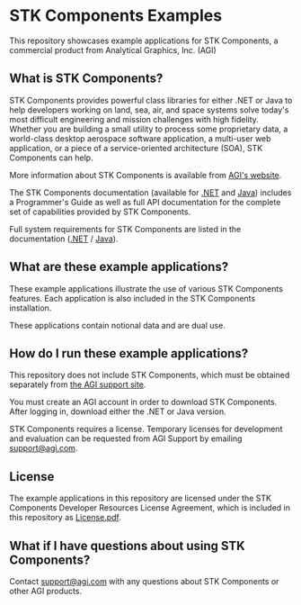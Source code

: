 # STK Components Examples

This repository showcases example applications for STK Components, a commercial product from Analytical Graphics, Inc. (AGI)

## What is STK Components?

STK Components provides powerful class libraries for either .NET or Java to help developers working on land, sea, air, and space systems solve today's most difficult engineering and mission challenges with high fidelity. Whether you are building a small utility to process some proprietary data, a world-class desktop aerospace software application, a multi-user web application, or a piece of a service-oriented architecture (SOA), STK Components can help.

More information about STK Components is available from [AGI's website](https://www.agi.com).

The STK Components documentation (available for [.NET](http://help.agi.com/AGIComponents/html/Welcome.htm) and [Java](http://help.agi.com/AGIComponentsJava/html/Welcome.htm)) includes a Programmer's Guide as well as full API documentation for the complete set of capabilities provided by STK Components.

Full system requirements for STK Components are listed in the documentation ([.NET](http://help.agi.com/AGIComponents/html/SystemRequirements.htm) / [Java](http://help.agi.com/AGIComponentsJava/html/SystemRequirements.htm)).

## What are these example applications?

These example applications illustrate the use of various STK Components features. Each application is also included in the STK Components installation.

These applications contain notional data and are dual use.

## How do I run these example applications?

This repository does not include STK Components, which must be obtained separately from [the AGI support site](https://support.agi.com/downloads/?t=3).

You must create an AGI account in order to download STK Components. After logging in, download either the .NET or Java version.

STK Components requires a license. Temporary licenses for development and evaluation can be requested from AGI Support by emailing [support@agi.com](support@agi.com).

## License

The example applications in this repository are licensed under the STK Components Developer Resources License Agreement, which is included in this repository as [License.pdf](License.pdf).

## What if I have questions about using STK Components?

Contact [support@agi.com](support@agi.com) with any questions about STK Components or other AGI products.

